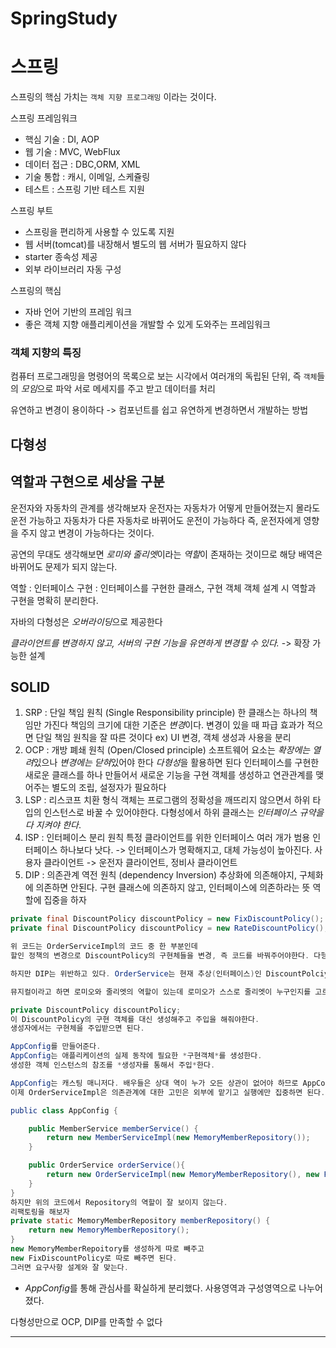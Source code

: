 # SpringStudy

# 스프링
스프링의 핵심 가치는 `객체 지향 프로그래밍` 이라는 것이다.

스프링 프레임워크
* 핵심 기술 : DI, AOP
* 웹 기술 : MVC, WebFlux
* 데이터 접근 : DBC,ORM, XML
* 기술 통합 : 캐시, 이메일, 스케쥴링
* 테스트 : 스프링 기반 테스트 지원

스프링 부트
* 스프링을 편리하게 사용할 수 있도록 지원
* 웹 서버(tomcat)를 내장해서 별도의 웹 서버가 필요하지 않다
* starter 종속성 제공
* 외부 라이브러리 자동 구성

스프링의 핵심
* 자바 언어 기반의 프레임 워크
* 좋은 객체 지향 애플리케이션을 개발할 수 있게 도와주는 프레임워크

### 객체 지향의 특징
컴퓨터 프로그래밍을 명령어의 목록으로 보는 시각에서
여러개의 독립된 단위, 즉 `객체`들의 *모임*으로 파악
서로 메세지를 주고 받고 데이터를 처리

유연하고 변경이 용이하다
-> 컴포넌트를 쉽고 유연하게 변경하면서 개발하는 방법

## 다형성
## 역할과 구현으로 세상을 구분
운전자와 자동차의 관계를 생각해보자
운전자는 자동차가 어떻게 만들어졌는지 몰라도 운전 가능하고
자동차가 다른 자동차로 바뀌어도 운전이 가능하다
즉, 운전자에게 영향을 주지 않고 변경이 가능하다는 것이다.

공연의 무대도 생각해보면
*로미와 줄리엣*이라는 *역할*이 존재하는 것이므로 해당 배역은 바뀌어도 문제가 되지 않는다.

역할 : 인터페이스
구현 : 인터페이스를 구현한 클래스, 구현 객체
객체 설계 시 역할과 구현을 명확히 분리한다.

자바의 다형성은 *오버라이딩*으로 제공한다

*클라이언트를 변경하지 않고, 서버의 구현 기능을 유연하게 변경할 수 있다.* -> 확장 가능한 설계


## SOLID
1. SRP : 단일 책임 원칙 (Single Responsibility principle)
한 클래스는 하나의 책임만 가진다
책임의 크기에 대한 기준은 *변경*이다.
변경이 있을 때 파급 효과가 적으면 단일 책임 원칙을 잘 따른 것이다
ex) UI 변경, 객체 생성과 사용을 분리
2. OCP : 개방 폐쇄 원칙 (Open/Closed principle)
소프트웨어 요소는 *확장에는 열려*있으나 *변경에는 닫혀*있어야 한다
*다형성*을 활용하면 된다
인터페이스를 구현한 새로운 클래스를 하나 만들어서 새로운 기능을 구현
객체를 생성하고 연관관계를 맺어주는 별도의 조립, 설정자가 필요하다
3. LSP : 리스코프 치환 형식
객체는 프로그램의 정확성을 깨뜨리지 않으면서 하위 타입의 인스턴스로 바꿀 수 있어야한다.
다형성에서 하위 클래스는 *인터페이스 규약을 다 지켜야 한다*.
4. ISP : 인터페이스 분리 원칙
특정 클라이언트를 위한 인터페이스 여러 개가 범용 인터페이스 하나보다 낫다. -> 인터페이스가 명확해지고, 대체 가능성이 높아진다.
사용자 클라이언트 -> 운전자 클라이언트, 정비사 클라이언트
5. DIP : 의존관계 역전 원칙 (dependency Inversion)
추상화에 의존해야지, 구체화에 의존하면 안된다.
구현 클래스에 의존하지 않고, 인터페이스에 의존하라는 뜻
역할에 집중을 하자
```java
private final DiscountPolicy discountPolicy = new FixDiscountPolicy();
private final DiscountPolicy discountPolicy = new RateDiscountPolicy();

위 코드는 OrderServiceImpl의 코드 중 한 부분인데
할인 정책의 변경으로 DiscountPolicy의 구현체들을 변경, 즉 코드를 바꿔주어야한다. 다형성을 통해 가능한 것이다.

하지만 DIP는 위반하고 있다. OrderService는 현재 추상(인터페이스)인 DiscountPolciy를 의존하고 있다(Okay), 하지만 구현체인 Fix,RateDsicountPolicy에도 의존하고 있으므로 DIP를 준수하지 못하고 있다.

뮤지컬이라고 하면 로미오와 줄리엣의 역할이 있는데 로미오가 스스로 줄리엣이 누구인지를 고르고 있는 중이다. DIP를 위반하고 로미오의 역할 외의 다양한 책임을 가지고 있다.
```
```java
private DiscountPolicy discountPolicy;
이 DiscountPolicy의 구현 객체를 대신 생성해주고 주입을 해줘야한다. 
생성자에서는 구현체을 주입받으면 된다.

AppConfig를 만들어준다.
AppConfig는 애플리케이션의 실제 동작에 필요한 *구현객체*를 생성한다.
생성한 객체 인스턴스의 참조를 *생성자를 통해서 주입*한다.

AppConfig는 캐스팅 매니저다. 배우들은 상대 역이 누가 오든 상관이 없어야 하므로 AppConfig가 다 배역을 골라준다.
이제 OrderServiceImpl은 의존관계에 대한 고민은 외부에 맡기고 실행에만 집중하면 된다.

public class AppConfig {

    public MemberService memberService() {
        return new MemberServiceImpl(new MemoryMemberRepository());
    }

    public OrderService orderService(){
        return new OrderServiceImpl(new MemoryMemberRepository(), new FixDiscountPolicy());
    }
}
하지만 위의 코드에서 Repository의 역할이 잘 보이지 않는다.
리팩토링을 해보자
private static MemoryMemberRepository memberRepository() {
    return new MemoryMemberRepository();
}
new MemoryMemberRepoitory를 생성하게 따로 빼주고
new FixDiscountPolicy로 따로 빼주면 된다.
그러면 요구사항 설계와 잘 맞는다.

```
* *AppConfig*를 통해 관심사를 확실하게 분리했다.
사용영역과 구성영역으로 나누어졌다.

다형성만으로 OCP, DIP를 만족할 수 없다

---





